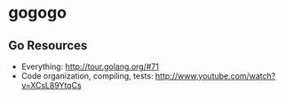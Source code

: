 gogogo
======

## Go Resources

   * Everything: http://tour.golang.org/#71
   * Code organization, compiling, tests: http://www.youtube.com/watch?v=XCsL89YtqCs
